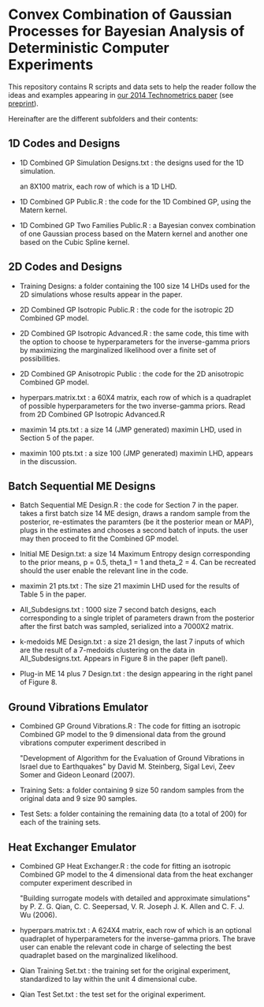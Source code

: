 # Convex Combination of Gaussian Processes for Bayesian Analysis of Deterministic Computer Experiments

This repository contains R scripts and data sets to help the reader follow the ideas and examples appearing in [our 2014 Technometrics paper](https://www.tandfonline.com/doi/abs/10.1080/00401706.2013.861629) (see [preprint](https://drive.google.com/file/d/19rzOfv4Zwhyv-cIdWWo09OwXmszR-TNV/view?usp=drive_link)).

Hereinafter are the different subfolders and their contents:

## 1D Codes and Designs 

- 1D Combined GP Simulation Designs.txt : the designs used for the 1D simulation.

  an 8X100 matrix, each row of which is a 1D LHD.


- 1D Combined GP Public.R : the code for the 1D Combined GP, using the Matern kernel.


- 1D Combined GP Two Families Public.R : a Bayesian convex combination of one Gaussian 
  process based on the Matern kernel and another one based on the Cubic Spline kernel.

## 2D Codes and Designs 

- Training Designs: a folder containing the 100 size 14 LHDs used for the 2D 
  simulations whose results appear in the paper.

- 2D Combined GP Isotropic Public.R : the code for the isotropic 2D Combined GP model.

- 2D Combined GP Isotropic Advanced.R : the same code, this time with the option to 
  choose te hyperparameters for the inverse-gamma priors by maximizing the marginalized 
  likelihood over a finite set of possibilities.

- 2D Combined GP Anisotropic Public : the code for the 2D anisotropic Combined GP model.

- hyperpars.matrix.txt : a 60X4 matrix, each row of which is a quadraplet of possible 
  hyperparameters for the two inverse-gamma priors. Read from 
  2D Combined GP Isotropic Advanced.R

- maximin 14 pts.txt : a size 14 (JMP generated) maximin LHD, used in Section 5 of the paper.

- maximin 100 pts.txt : a size 100 (JMP generated) maximin LHD, appears in the discussion.

## Batch Sequential ME Designs

- Batch Sequential ME Design.R : the code for Section 7 in the paper. takes a first batch size
  14 ME design, draws a random sample from the posterior, re-estimates the paramters (be it
  the posterior mean or MAP), plugs in the estimates and chooses a second batch of inputs. the
  user may then proceed to fit the Combined GP model.

- Initial ME Design.txt: a size 14 Maximum Entropy design corresponding to the prior means,
  p = 0.5, theta_1 = 1 and theta_2 = 4. Can be recreated should the user enable the
  relevant line in the code.	

- maximin 21 pts.txt : The size 21 maximin LHD used for the results of Table 5 in the paper.

- All_Subdesigns.txt : 1000 size 7 second batch designs, each corresponding to a single triplet 
  of parameters drawn from the posterior after the first batch was sampled, serialized into a 
  7000X2 matrix.
  
- k-medoids ME Design.txt : a size 21 design, the last 7 inputs of which are the result of a
  7-medoids clustering on the data in All_Subdesigns.txt. Appears in Figure 8 in the paper 
  (left panel).

- Plug-in ME 14 plus 7 Design.txt : the design appearing in the right panel of Figure 8.
  
## Ground Vibrations Emulator

- Combined GP Ground Vibrations.R : The code for fitting an isotropic Combined GP model to the
  9 dimensional data from the ground vibrations computer experiment described in

	"Development of Algorithm for the Evaluation of Ground Vibrations in Israel due to 
         Earthquakes" by David M. Steinberg, Sigal Levi, Zeev Somer and Gideon Leonard (2007).

- Training Sets: a folder containing 9 size 50 random samples from the original data and 9 
  size 90 samples.

- Test Sets: a folder containing the remaining data (to a total of 200) for each of the 
  training sets.

## Heat Exchanger Emulator 

- Combined GP Heat Exchanger.R : the code for fitting an isotropic Combined GP model to the 4
  dimensional data from the heat exchanger computer experiment described in

  "Building surrogate models with detailed and approximate simulations" by P. Z. G. Qian, 
   C. C. Seepersad, V. R. Joseph J. K. Allen and C. F. J. Wu (2006).

- hyperpars.matrix.txt : A 624X4 matrix, each row of which is an optional quadraplet of 
  hyperparameters for the inverse-gamma priors. The brave user can enable the relevant code
  in charge of selecting the best quadraplet based on the marginalized likelihood.

 - Qian Training Set.txt : the training set for the original experiment, standardized to lay
   within the unit 4 dimensional cube.

- Qian Test Set.txt : the test set for the original experiment.
